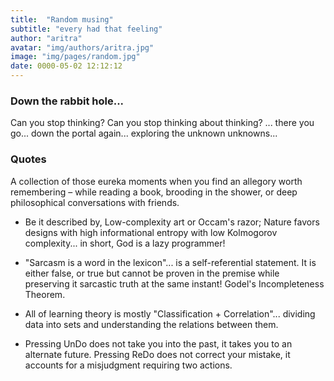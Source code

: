 ```yaml
---
title:  "Random musing"
subtitle: "every had that feeling"
author: "aritra"
avatar: "img/authors/aritra.jpg"
image: "img/pages/random.jpg"
date: 0000-05-02 12:12:12
---
```


### Down the rabbit hole...

Can you stop thinking? Can you stop thinking about thinking? ... there you go... down the portal again... exploring the unknown unknowns...

### Quotes

A collection of those eureka moments when you find an allegory worth remembering – while reading a book, brooding in the shower, or deep philosophical conversations with friends.

* Be it described by, Low-complexity art or Occam's razor; Nature favors designs with high informational entropy with low Kolmogorov complexity... in short, God is a lazy programmer!

* "Sarcasm is a word in the lexicon"... is a self-referential statement. It is either false, or true but cannot be proven in the premise while preserving it sarcastic truth at the same instant! Godel's Incompleteness Theorem.

* All of learning theory is mostly "Classification + Correlation"... dividing data into sets and understanding the relations between them.

* Pressing UnDo does not take you into the past, it takes you to an alternate future. Pressing ReDo does not correct your mistake, it accounts for a misjudgment requiring two actions.